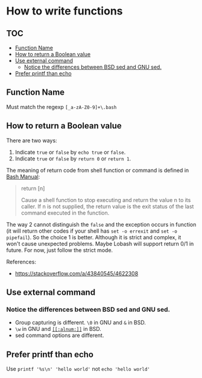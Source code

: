 # How to write functions

## TOC

<!-- MarkdownTOC GFM -->

- [Function Name](#function-name)
- [How to return a Boolean value](#how-to-return-a-boolean-value)
- [Use external command](#use-external-command)
    - [Notice the differences between BSD sed and GNU sed.](#notice-the-differences-between-bsd-sed-and-gnu-sed)
- [Prefer printf than echo](#prefer-printf-than-echo)

<!-- /MarkdownTOC -->

## Function Name

Must match the regexp `[_a-zA-Z0-9]+\.bash`

## How to return a Boolean value

There are two ways:

1. Indicate `true` or `false` by `echo true` or `false`.
2. Indicate `true` or `false` by `return 0` or `return 1`.

The meaning of return code from shell function or command is defined in [Bash Manual](https://www.gnu.org/software/bash/manual/bash.html#index-return):

> return [n]
>
> Cause a shell function to stop executing and return the value n to its caller. If n is not supplied, the return value is the exit status of the last command executed in the function.

The way 2 cannot distinguish the `false` and the exception occurs in function (it will return other codes if your shell has `set -o errexit` and `set -o pipefail`).
So the choice 1 is better.
Although it is strict and complex, it won't cause unexpected problems.
Maybe Lobash will support return 0/1 in future. For now, just follow the strict mode.

References:

- https://stackoverflow.com/a/43840545/4622308

## Use external command

### Notice the differences between BSD sed and GNU sed.

- Group capturing is different. `\0` in GNU and `&` in BSD.
- `\w` in GNU and [`[[:alnum:]]`](https://www.freebsd.org/cgi/man.cgi?query=re_format&sektion=7&apropos=0&manpath=FreeBSD+12.0-RELEASE+and+Ports) in BSD.
- sed command options are different.

## Prefer printf than echo

Use `printf '%s\n' 'hello world'` not `echo 'hello world'`
